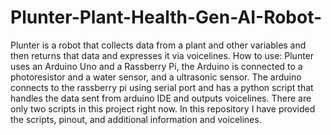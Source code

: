 # Plunter-Plant-Health-Gen-AI-Robot-
Plunter is a robot that collects data from a plant and other variables and then returns that data and expresses it via voicelines.
How to use: 
Plunter uses an Arduino Uno and a Rassberry Pi, the Arduino is connected to a photoresistor and a water sensor, and a ultrasonic sensor.
The arduino connects to the rassberry pi using serial port and has a python script that handles the data sent from arduino IDE and outputs voicelines.
There are only two scripts in this project right now. In this repository I have provided the scripts, pinout, and additional information and voicelines.
